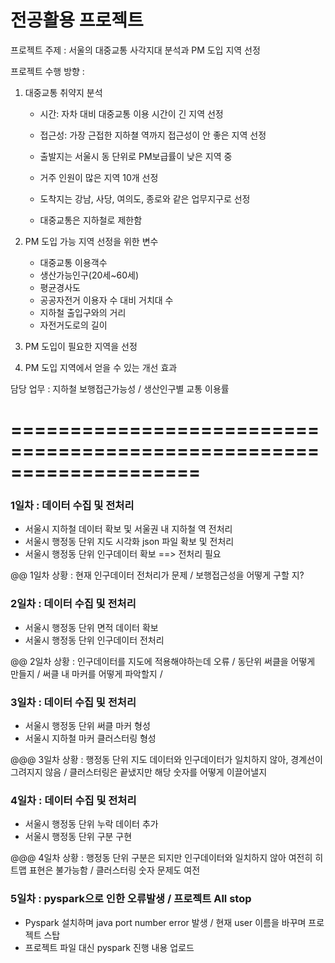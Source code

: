 # 전공활용 프로젝트

프로젝트 주제 : 서울의 대중교통 사각지대 분석과 PM 도입 지역 선정



프로젝트 수행 방향 :

1. 대중교통 취약지 분석

   - 시간: 자차 대비 대중교통 이용 시간이 긴 지역 선정 

   - 접근성: 가장 근접한 지하쳘 역까지 접근성이 안 좋은 지역 선정 

   - 출발지는 서울시 동 단위로 PM보급률이 낮은 지역 중 

   - 거주 인원이 많은 지역 10개 선정

   - 도착지는 강남, 사당, 여의도, 종로와 같은 업무지구로 선정

   - 대중교통은 지하철로 제한함

2. PM 도입 가능 지역 선정을 위한 변수

   - 대중교통 이용객수 
   - 생산가능인구(20세~60세) 
   - 평균경사도
   - 공공자전거 이용자 수 대비 거치대 수 
   - 지하철 출입구와의 거리 
   - 자전거도로의 길이

3. PM 도입이 필요한 지역을 선정

4. PM 도입 지역에서 얻을 수 있는 개선 효과



담당 업무 : 지하철 보행접근가능성 / 생산인구별 교통 이용률 

# ====================================================================



### 1일차 : 데이터 수집 및 전처리

- 서울시 지하철 데이터 확보 및 서울권 내 지하철 역 전처리
- 서울시 행정동 단위 지도 시각화 json 파일 확보 및 전처리
- 서울시 행정동 단위 인구데이터 확보 ==> 전처리 필요

@@ 1일차 상황 : 현재 인구데이터 전처리가 문제 / 보행접근성을 어떻게 구할 지?



### 2일차 : 데이터 수집 및 전처리

- 서울시 행정동 단위 면적 데이터 확보
- 서울시 행정동 단위 인구데이터 전처리

@@ 2일차 상황 : 인구데이터를 지도에 적용해야하는데 오류 / 동단위 써클을 어떻게 만들지 / 써클 내 마커를 어떻게 파악할지 / 



### 3일차 : 데이터 수집 및 전처리

- 서울시 행정동 단위 써클 마커 형성
- 서울시 지하철 마커 클러스터링 형성

@@@ 3일차 상황 : 행정동 단위 지도 데이터와 인구데이터가 일치하지 않아, 경계선이 그려지지 않음 / 클러스터링은 끝냈지만 해당 숫자를 어떻게 이끌어낼지



### 4일차 : 데이터 수집 및 전처리

- 서울시 행정동 단위 누락 데이터 추가
- 서울시 행정동 단위 구분 구현

@@@ 4일차 상황 : 행정동 단위 구분은 되지만 인구데이터와 일치하지 않아 여전히 히트맵 표현은 불가능함 / 클러스터링 숫자 문제도 여전



### 5일차 : pyspark으로 인한 오류발생 / 프로젝트 All stop

- Pyspark 설치하며 java port number error 발생 / 현재 user 이름을 바꾸며 프로젝트 스탑
- 프로젝트 파일 대신 pyspark 진행 내용 업로드